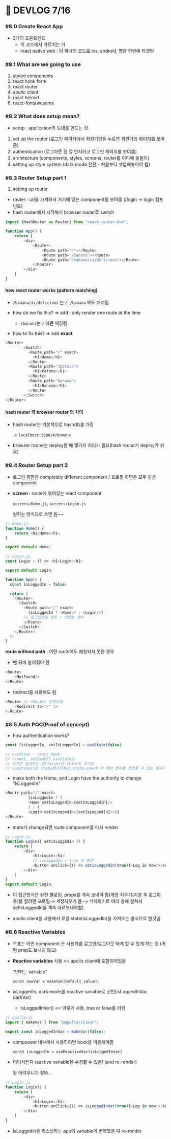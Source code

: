 # 🍖 DEVLOG 7/16

### #8.0 Create React App

- 2개의 프론트엔드
  - 이 코스에서 가르치는 거
  - react native web : 단 하나의 코드로 ios, android, 웹을 한번에 타겟팅



### #8.1 What are we going to use

1. styled components
2. react hook form
3. react router
4. apollo client
5. react helmet
6. react-fontawesome



### #8.2 What does setup mean?

- setup : application의 토대를 만드는 것

1. set up the router (로그인 페이지에서 회원가입을 누르면 회원가입 페이지를 보여줌)
2. authentication (로그아웃 된 걸 인지하고 로그인 페이지를 보여줌)
3. architecture (components, styles, screens, router를 어디에 놓을지)
4. setting up style system (dark mode 전환 - 처음부터 셋업해놓아야 함)





### #8.3 Router Setup part 1

1. setting up router

- router : url을 가져와서 거기에 맞는 component를 보여줌 (/login -> login 컴포넌트)
- hash router에서 시작해서 browser router로 switch

```js
import {HashRouter as Router} from "react-router-dom";

function App() {
    return {
        <div>
        	<Router>
        		<Route path="/"></Route>
        		<Route path="/banana"></Route>
        		<Route path="/banana/is/delicious"></Route>
        	</Router>
        </div>
    }
}
```

#### how react router works (pattern matching)

- `/banana/is/delicious` 는 `/`, `/banana` 에도 매치됨 

- how do we fix this? =>  add **<Switch>** : only render one route at the time 
  - `/banana`는 `/` 에**만** 매칭됨
- how to fix this? => add **exact**

```js
<Router>
        <Switch>
          <Route path="/" exact>
            <h1>Home</h1>
          </Route>
          <Route path="/potato">
            <h1>Potato</h1>
          </Route>
          <Route path="banana">
            <h1>Banana</h1>
          </Route>
        </Switch>
</Router>
```

#### hash router 와 browser router 의 차이

- hash router는 기본적으로 hash(#)를 가짐

  -> `localhost:3000/#/banana`

- browser router는 deploy할 때 몇가지 처리가 필요(hash router가 deploy가 쉬움)



### #8.4 Router Setup part 2

- 로그인 화면은 completely different component / 프로필 화면은 모두 같은 component

- **screen** : route에 묶여있는 react component

  `screens/Home.js`, `screens/Login.js`

  원하는 방식으로 쓰면 됨~~

```js
// Home.js
function Home() {
    return <h1>Home</h1>
}

export default Home;
```

```js
// Login.js
const Login = () => <h1>Login</h1>

export default Login;
```



```js
function App() {
  const isLoggedIn = false;

  return (
    <Router>
      <Switch>
        <Route path="/" exact>
          {isLoggedIn ? <Home/> : <Login/>}
		// 로그인했을 경우 / 안했을 경우 
        </Route>
      </Switch>
    </Router>
  );
}
```

**route without path** : 어떤 route에도 매칭되지 못한 경우

- 맨 뒤에 붙여줘야 함

```js
<Route>
	<NotFound/>
</Route>
```

- redirect를 사용해도 됨

```js
<Route> // <Route> 안써도됨
    <Redirect to="/" />
</Route>
```



### #8.5 Auth POC(Proof of concept)

- how authentication works?

```js
const [isLoggedIn, setIsLoggedIn] = useState(false)  

// useState - react Hook
// [count, setCount] useState() 
// 인자로 넘겨주는 값(false)은 state의 초기값
// useState()는 state변수(this.state.count)와 해당 변수를 갱신할 수 있는 함수(this.setState) 두가지를 반환한다
```

- make both the Home, and Login have the authority to change "isLoggedIn"

```js
<Route path="/" exact>
          {isLoggedIn ? (
          <Home setIsLoggedIn={setIsLoggedIn}/>
          ) : (
          <Login setIsLoggedIn={setIsLoggedIn}/>)}
</Route>
```

- state가 change되면 route component를 다시 render

```js
// Login.js
function Login({ setIsLoggedIn }) {
    return (
        <div>
            <h1>Login</h1>
        	// isLoggedIn = true 로 변경
            <button onClick={() => setIsLoggedIn(true)}>Log in now!</button>
        </div>
    )
}
export default Login;
```

- 이 접근방식은 완전 별로임. props를 계속 보내야 함(계정 지우기(지운 후 로그아웃)를 할려면 프로필-> 계정지우기 폼 -> 삭제하기로 여러 층에 걸쳐서 setIsLoggedIn을 계속 내려보내야함)

- apollo client를 사용해서 로컬 state(isLoggedIn)을 가져오는 방식으로 할것임



### #8.6 Reactive Variables

- 목표는 어떤 component 든 사용자를 로그인/로그아웃 하게 할 수 있게 하는 것 (어떤 prop도 보내지 않고)

- **Reactive variables** 사용 << apollo client에 포함되어있음

  "변하는 variable"

  `const newVar = makeVar(default_value);`

- isLoggedIn, dark mode를 reactive variable로 선언(isLoggedInVar, darkVar)

  - isLoggedInVar() << 이렇게 사용, true or false를 리턴

```js
// apollo.js
import { makeVar } from "@apollo/client";

export const isLoggedInVar = makeVar(false);
```

- component 내부에서 사용하려면 hook을 이용해야함

  `const isLoggedIn = useReactiveVar(isLoggedInVar)`

- 어디서든지 reactive variable을 수정할 수 있음! (and re-render)

  왕 어려우니까 잘봐..

```js
// Login.js
function Login() {
    return (
        <div>
            <h1>Login</h1>
            <button onClick={() => isLoggedInVar(true)}>Log in now!</button>
        </div>
    )
}
```

- isLoggedIn을 리스닝하는 app이 variable이 변화했을 때 re-render